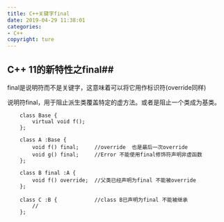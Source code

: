 ```yaml
---
title: C++关键字final
date: 2019-04-29 11:38:01
categories: 
- C++
copyright: ture
---
```

## C++ 11的新特性之final##

final是说明符而不是关键字，这意味着可以将它用作标识符(override同样)

说明符final，用于阻止派生类覆盖特定的虚方法。或者是阻止一个类成为基类。

		class Base {
			virtual void f();
		};
		
		class A :Base {
			void f() final;		//override  也是最后一次override
			void g() final;		//Error 不能使用final修饰符声明非虚函数
		};
		
		class B final :A {
			void f() override;	//父类已经声明为final 不能被override
		};
		
		class C :B {			//class B已声明为final 不能被继承
			//
		};